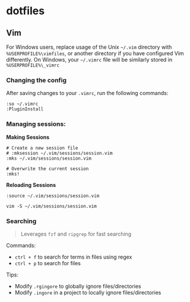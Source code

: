 # dotfiles

## Vim

For Windows users, replace usage of the Unix `~/.vim` directory with `%USERPROFILE%\vimfiles`,
or another directory if you have configured Vim differently. On Windows, your `~/.vimrc` file
will be similarly stored in `%USERPROFILE%\_vimrc`

### Changing the config

After saving changes to your `.vimrc`, run the following commands:

```
:so ~/.vimrc
:PluginInstall
```

### Managing sessions:

**Making Sessions**
```
# Create a new session file
# :mksession ~/.vim/sessions/session.vim
:mks ~/.vim/sessions/session.vim

# Overwrite the current session
:mks!
```

**Reloading Sessions**
```
:source ~/.vim/sessions/session.vim

vim -S ~/.vim/sessions/session.vim
```

### Searching
> Leverages `fzf` and `ripgrep` for fast searching

Commands:
* `ctrl + f` to search for terms in files using regex
* `ctrl + p` to search for files

Tips:
* Modify `.rgingore` to globally ignore files/directories
* Modify `.ingore` in a project to locally ignore files/directories

